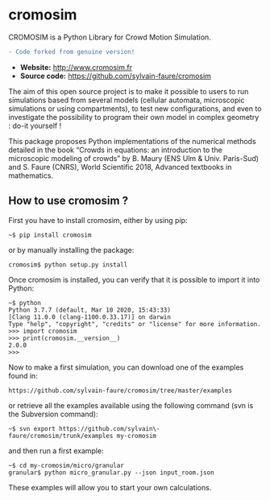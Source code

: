 # cromosim

CROMOSIM is a Python Library for Crowd Motion Simulation. 
```diff
- Code forked from genuine version!
```
- **Website:** http://www.cromosim.fr
- **Source code:** https://github.com/sylvain-faure/cromosim

The aim of this open source project is to make it possible to users to run simulations based from several models (cellular automata, microscopic simulations or using compartments), to test new configurations, and even to investigate the possibility to program their own model in complex geometry : do-it yourself !

This package proposes Python implementations of the numerical methods detailed in the book “Crowds in equations: an introduction to the microscopic modeling of crowds” by B. Maury (ENS Ulm & Univ. Paris-Sud) and S. Faure (CNRS), World Scientific 2018, Advanced textbooks in mathematics.



How to use cromosim ?
---------------------

First you have to install cromosim, either by using pip:

    ~$ pip install cromosim

or by manually installing the package:

    cromosim$ python setup.py install

Once cromosim is installed, you can verify that it is possible to import it
into Python:

    ~$ python
    Python 3.7.7 (default, Mar 10 2020, 15:43:33)
    [Clang 11.0.0 (clang-1100.0.33.17)] on darwin
    Type "help", "copyright", "credits" or "license" for more information.
    >>> import cromosim
    >>> print(cromosim.__version__)
    2.0.0
    >>>

Now to make a first simulation, you can download one of the examples found in:

    https://github.com/sylvain-faure/cromosim/tree/master/examples

or retrieve all the examples available using the following command (svn
is the Subversion command):

    ~$ svn export https://github.com/sylvain\-faure/cromosim/trunk/examples my-cromosim

and then run a first example:

    ~$ cd my-cromosim/micro/granular
    granular$ python micro_granular.py --json input_room.json

These examples will allow you to start your own calculations.
